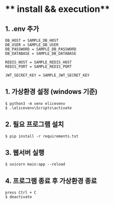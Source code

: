 # ** install && execution**

## 1. .env 추가
```
DB_HOST = SAMPLE_DB_HOST
DB_USER = SAMPLE_DB_USER
DB_PASSWORD = SAMPLE_DB_PASSWORD
DB_DATABASE = SAMPLE_DB_DATABASE

REDIS_HOST = SAMPLE_REDIS_HOST
REDIS_PORT = SAMPLE_REDIS_PORT

JWT_SECRET_KEY = SAMPLE_JWT_SECRET_KEY
```
## 1. 가상환경 설정 (windows 기준)
```
$ python3 -m venv elicevenv
$ .\elicevenv\Scripts\activate
```
## 2. 필요 프로그램 설치
```
$ pip install -r requirements.txt
```
## 3. 웹서버 실행
```
$ uvicorn main:app --reload
```
## 4. 프로그램 종료 후 가상환경 종료
```
press Ctrl + C
$ deactivate
```
